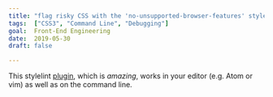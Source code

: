 ```yaml
---
title: "flag risky CSS with the 'no-unsupported-browser-features' stylelint plugin"
tags:  ["CSS3", "Command Line", "Debugging"]
goal:  Front-End Engineering
date:  2019-05-30
draft: false

---
```


This stylelint [plugin][p], which is *amazing*, works in your editor
(e.g.  Atom or vim) as well as on the command line.

[p]: https://www.npmjs.com/package/stylelint-no-unsupported-browser-features
